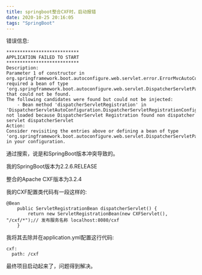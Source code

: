 ```yaml
---
title: springboot整合CXF时，启动报错
date: 2020-10-25 20:16:05
tags: "SpringBoot"
---
```


错误信息:
```
***************************
APPLICATION FAILED TO START
***************************
Description:
Parameter 1 of constructor in org.springframework.boot.autoconfigure.web.servlet.error.ErrorMvcAutoConfiguration required a bean of type 'org.springframework.boot.autoconfigure.web.servlet.DispatcherServletPath' that could not be found.
The following candidates were found but could not be injected:
    - Bean method 'dispatcherServletRegistration' in 'DispatcherServletAutoConfiguration.DispatcherServletRegistrationConfiguration' not loaded because DispatcherServlet Registration found non dispatcher servlet dispatcherServlet
Action:
Consider revisiting the entries above or defining a bean of type 'org.springframework.boot.autoconfigure.web.servlet.DispatcherServletPath' in your configuration.

```
<!--more-->
通过搜索，说是和SpringBoot版本冲突导致的。

我的SpringBoot版本为2.2.6.RELEASE

整合的Apache CXF版本为3.2.4

我的CXF配置类代码有一段这样的:
```
@Bean
    public ServletRegistrationBean dispatcherServlet() {
        return new ServletRegistrationBean(new CXFServlet(), "/cxf/*");// 发布服务名称 localhost:8080/cxf
    }

```

我将其去除并在application.yml配置这行代码:
```
cxf:
  path: /cxf  

```

最终项目启动起来了，问题得到解决。